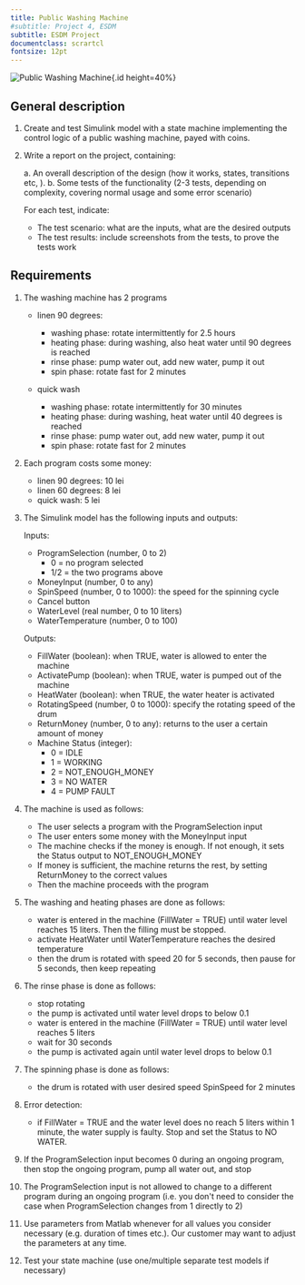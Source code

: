 ```yaml
---
title: Public Washing Machine
#subtitle: Project 4, ESDM
subtitle: ESDM Project
documentclass: scrartcl
fontsize: 12pt
---
```


![Public Washing Machine](img/WashingMachineCoins.jpg){.id height=40%}

## General description

1. Create and test Simulink model with a state machine implementing the control logic of a public washing machine, payed with coins.

2. Write a report on the project, containing:

   a. An overall description of the design (how it works, states, transitions etc, ).
   b. Some tests of the functionality (2-3 tests, depending on complexity, covering normal usage and some error scenario)

      For each test, indicate:

      - The test scenario: what are the inputs, what are the desired outputs
      - The test results: include screenshots from the tests, to prove the tests work

## Requirements

1. The washing machine has 2 programs
   - linen 90 degrees:
       - washing phase: rotate intermittently for 2.5 hours
       - heating phase: during washing, also heat water until 90 degrees is reached
       - rinse phase: pump water out, add new water, pump it out
       - spin phase: rotate fast for 2 minutes

   - quick wash
       - washing phase: rotate intermittently for 30 minutes
       - heating phase: during washing, heat water until 40 degrees is reached
       - rinse phase: pump water out, add new water, pump it out
       - spin phase: rotate fast for 2 minutes

1. Each program costs some money:
    - linen 90 degrees: 10 lei
    - linen 60 degrees: 8 lei
    - quick wash: 5 lei

1. The Simulink model has the following inputs and outputs:

    Inputs:
    - ProgramSelection (number, 0 to 2)
        - 0 = no program selected
        - 1/2 = the two programs above
    - MoneyInput (number, 0 to any)
    - SpinSpeed (number, 0 to 1000): the speed for the spinning cycle
    - Cancel button
    - WaterLevel (real number, 0 to 10 liters)
    - WaterTemperature (number, 0 to 100)

    Outputs:
    - FillWater (boolean): when TRUE, water is allowed to enter the machine
    - ActivatePump (boolean): when TRUE, water is pumped out of the machine
    - HeatWater (boolean): when TRUE, the water heater is activated
    - RotatingSpeed (number, 0 to 1000): specify the rotating speed of the drum
    - ReturnMoney (number, 0 to any): returns to the user a certain amount of money
    - Machine Status (integer):
        - 0 = IDLE
        - 1 = WORKING
        - 2 = NOT_ENOUGH_MONEY
        - 3 = NO WATER
        - 4 = PUMP FAULT

1. The machine is used as follows:
    - The user selects a program with the ProgramSelection input
    - The user enters some money with the MoneyInput input
    - The machine checks if the money is enough. If not enough, it sets the Status output to NOT_ENOUGH_MONEY
    - If money is sufficient, the machine returns the rest, by setting ReturnMoney to the correct values
    - Then the machine proceeds with the program

1. The washing and heating phases are done as follows:
    - water is entered in the machine (FillWater = TRUE) until water level reaches 15 liters. Then the filling must be stopped.
    - activate HeatWater until WaterTemperature reaches the desired temperature
    - then the drum is rotated with speed 20 for 5 seconds, then pause for 5 seconds, then keep repeating

1. The rinse phase is done as follows:
    - stop rotating
    - the pump is activated until water level drops to below 0.1
    - water is entered in the machine (FillWater = TRUE) until water level reaches 5 liters
    - wait for 30 seconds
    - the pump is activated again until water level drops to below 0.1

2. The spinning phase is done as follows:
    - the drum is rotated with user desired speed SpinSpeed for 2 minutes

3. Error detection:
    - if FillWater = TRUE and the water level does no reach 5 liters within 1 minute, the water supply is faulty. Stop and set the Status to NO WATER.

4. If the ProgramSelection input becomes 0 during an ongoing program, then stop the ongoing program, pump all water out, and stop

5. The ProgramSelection input is not allowed to change to a different program during an ongoing program (i.e. you don't need to consider the case when ProgramSelection changes from 1 directly to 2)

6. Use parameters from Matlab whenever for all values you consider necessary (e.g. duration of times etc.).
Our customer may want to adjust the parameters at any time.

1. Test your state machine (use one/multiple separate test models if necessary)
